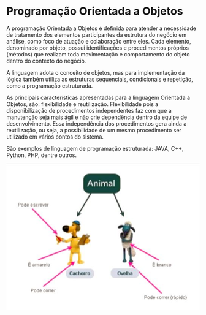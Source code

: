 # Programação Orientada a Objetos

A programação Orientada a Objetos é definida para atender a necessidade de tratamento dos elementos participantes da estrutura do negócio em análise, como foco de atuação e colaboração entre eles. Cada elemento, denominado por objeto, possui identificações e procedimentos próprios (métodos) que realizam toda movimentação e comportamento do objeto dentro do contexto do negócio.

A linguagem adota o conceito de objetos, mas para implementação da lógica também utiliza as estruturas sequenciais, condicionais e repetição, como a programação estruturada.

As principais características apresentadas para a linguagem Orientada a Objetos, são: flexibilidade e reutilização.  Flexibilidade pois a disponibilização de procedimentos independentes faz com que a manutenção seja mais ágil e não crie dependência dentro da equipe de desenvolvimento.  Essa independência dos procedimentos gera ainda a reutilização, ou seja, a possibilidade de um mesmo procedimento ser utilizado em vários pontos do sistema.

São exemplos de linguagem de programação estruturada: JAVA, C++, Python, PHP, dentre outros.

![programacao-orientada-a-objetos](imagens/programacao-orientada-a-objetos.JPG)

